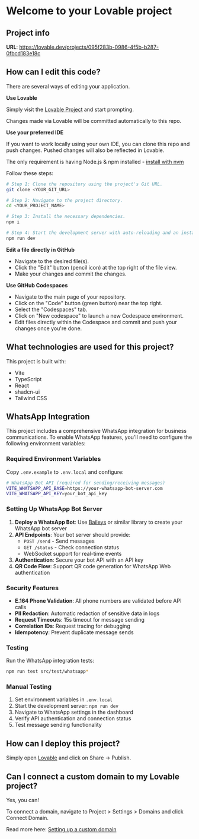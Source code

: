 
# Welcome to your Lovable project

## Project info

**URL**: https://lovable.dev/projects/095f283b-0986-4f5b-b287-0fbcd183e18c

## How can I edit this code?

There are several ways of editing your application.

**Use Lovable**

Simply visit the [Lovable Project](https://lovable.dev/projects/095f283b-0986-4f5b-b287-0fbcd183e18c) and start prompting.

Changes made via Lovable will be committed automatically to this repo.

**Use your preferred IDE**

If you want to work locally using your own IDE, you can clone this repo and push changes. Pushed changes will also be reflected in Lovable.

The only requirement is having Node.js & npm installed - [install with nvm](https://github.com/nvm-sh/nvm#installing-and-updating)

Follow these steps:

```sh
# Step 1: Clone the repository using the project's Git URL.
git clone <YOUR_GIT_URL>

# Step 2: Navigate to the project directory.
cd <YOUR_PROJECT_NAME>

# Step 3: Install the necessary dependencies.
npm i

# Step 4: Start the development server with auto-reloading and an instant preview.
npm run dev
```

**Edit a file directly in GitHub**

- Navigate to the desired file(s).
- Click the "Edit" button (pencil icon) at the top right of the file view.
- Make your changes and commit the changes.

**Use GitHub Codespaces**

- Navigate to the main page of your repository.
- Click on the "Code" button (green button) near the top right.
- Select the "Codespaces" tab.
- Click on "New codespace" to launch a new Codespace environment.
- Edit files directly within the Codespace and commit and push your changes once you're done.

## What technologies are used for this project?

This project is built with:

- Vite
- TypeScript
- React
- shadcn-ui
- Tailwind CSS

## WhatsApp Integration

This project includes a comprehensive WhatsApp integration for business communications. To enable WhatsApp features, you'll need to configure the following environment variables:

### Required Environment Variables

Copy `.env.example` to `.env.local` and configure:

```bash
# WhatsApp Bot API (required for sending/receiving messages)
VITE_WHATSAPP_API_BASE=https://your-whatsapp-bot-server.com
VITE_WHATSAPP_API_KEY=your_bot_api_key
```

### Setting Up WhatsApp Bot Server

1. **Deploy a WhatsApp Bot**: Use [Baileys](https://github.com/WhiskeySockets/Baileys) or similar library to create your WhatsApp bot server
2. **API Endpoints**: Your bot server should provide:
   - `POST /send` - Send messages
   - `GET /status` - Check connection status
   - WebSocket support for real-time events
3. **Authentication**: Secure your bot API with an API key
4. **QR Code Flow**: Support QR code generation for WhatsApp Web authentication

### Security Features

- **E.164 Phone Validation**: All phone numbers are validated before API calls
- **PII Redaction**: Automatic redaction of sensitive data in logs
- **Request Timeouts**: 15s timeout for message sending
- **Correlation IDs**: Request tracing for debugging
- **Idempotency**: Prevent duplicate message sends

### Testing

Run the WhatsApp integration tests:

```bash
npm run test src/test/whatsapp*
```

### Manual Testing

1. Set environment variables in `.env.local`
2. Start the development server: `npm run dev`
3. Navigate to WhatsApp settings in the dashboard
4. Verify API authentication and connection status
5. Test message sending functionality

## How can I deploy this project?

Simply open [Lovable](https://lovable.dev/projects/095f283b-0986-4f5b-b287-0fbcd183e18c) and click on Share -> Publish.

## Can I connect a custom domain to my Lovable project?

Yes, you can!

To connect a domain, navigate to Project > Settings > Domains and click Connect Domain.

Read more here: [Setting up a custom domain](https://docs.lovable.dev/tips-tricks/custom-domain#step-by-step-guide)

